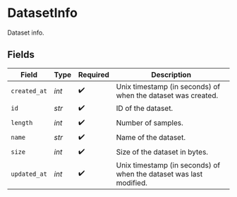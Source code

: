 # DatasetInfo

Dataset info.


## Fields

| Field                                                              | Type                                                               | Required                                                           | Description                                                        |
| ------------------------------------------------------------------ | ------------------------------------------------------------------ | ------------------------------------------------------------------ | ------------------------------------------------------------------ |
| `created_at`                                                       | *int*                                                              | :heavy_check_mark:                                                 | Unix timestamp (in seconds) of when the dataset was created.       |
| `id`                                                               | *str*                                                              | :heavy_check_mark:                                                 | ID of the dataset.                                                 |
| `length`                                                           | *int*                                                              | :heavy_check_mark:                                                 | Number of samples.                                                 |
| `name`                                                             | *str*                                                              | :heavy_check_mark:                                                 | Name of the dataset.                                               |
| `size`                                                             | *int*                                                              | :heavy_check_mark:                                                 | Size of the dataset in bytes.                                      |
| `updated_at`                                                       | *int*                                                              | :heavy_check_mark:                                                 | Unix timestamp (in seconds) of when the dataset was last modified. |